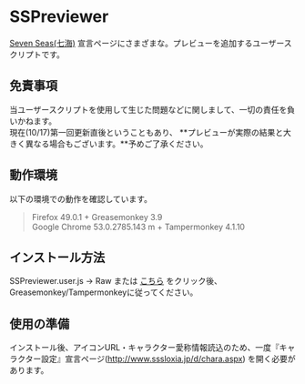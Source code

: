 # SSPreviewer
[Seven Seas(七海)](http://www.sssloxia.jp/index.html) 宣言ページにさまざまな。プレビューを追加するユーザースクリプトです。

## 免責事項
当ユーザースクリプトを使用して生じた問題などに関しまして、一切の責任を負いかねます。  
現在(10/17)第一回更新直後ということもあり、 **プレビューが実際の結果と大きく異なる場合もございます。**予めご了承ください。

## 動作環境
以下の環境での動作を確認しています。
> Firefox 49.0.1 + Greasemonkey 3.9  
> Google Chrome 53.0.2785.143 m + Tampermonkey 4.1.10  

## インストール方法
SSPreviewer.user.js -> Raw または [こちら](https://github.com/pejuta/SSPreviewer/raw/master/SSPreviewer.user.js) をクリック後、
Greasemonkey/Tampermonkeyに従ってください。


## 使用の準備
インストール後、アイコンURL・キャラクター愛称情報読込のため、一度『キャラクター設定』宣言ページ(http://www.sssloxia.jp/d/chara.aspx) を開く必要があります。
